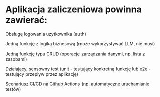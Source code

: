 # Aplikacja zaliczeniowa powinna zawierać:

Obsługę logowania użytkownika (auth)

Jedną funkcję z logiką biznesową (może wykorzystywać LLM, nie musi)

Jedną funkcję typu CRUD (operacje zarządzania danymi, np. lista z zasobami)

Działający, sensowny test (unit - testujący konkretną funkcję lub e2e - testujący przepływ przez aplikację)

Scenariusz CI/CD na Github Actions (np. automatyczne uruchamianie testów)